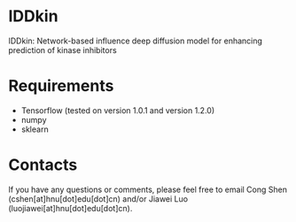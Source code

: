 # IDDkin
IDDkin: Network-based influence deep diffusion model for enhancing prediction of kinase inhibitors

# Requirements
* Tensorflow (tested on version 1.0.1 and version 1.2.0)
* numpy 
* sklearn 


# Contacts
If you have any questions or comments, please feel free to email Cong Shen (cshen[at]hnu[dot]edu[dot]cn) and/or Jiawei Luo (luojiawei[at]hnu[dot]edu[dot]cn).
